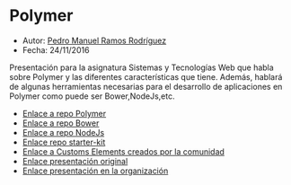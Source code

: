 # Polymer

* Autor: [Pedro Manuel Ramos Rodríguez](https://github.com/alu0100505078)
* Fecha: 24/11/2016

Presentación para la asignatura Sistemas y Tecnologías Web que habla sobre Polymer y las diferentes características que tiene. Además, hablará de algunas herramientas necesarias para el desarrollo de aplicaciones en Polymer como puede ser Bower,NodeJs,etc.

* [Enlace a repo Polymer](https://github.com/polymer )
* [Enlace a repo Bower](https://github.com/bower/bower)
* [Enlace a repo NodeJs](https://github.com/nodejs)
* [Enlace repo starter-kit](https://github.com/PolymerElements/polymer-starter-kit)
* [Enlace a Customs Elements creados por la comunidad](https://customelements.io)
* [Enlace presentación original](https://github.com/alu0100505078/PresentacionPolymer_SYTW)
* [Enlace presentación en la organización](https://github.com/ULL-ESIT-SYTW-1617/PresentacionPolymer_SYTW)
